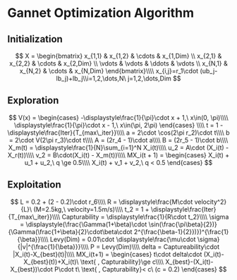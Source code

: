 # Gannet Optimization Algorithm

## Initialization

$$
X = 
\begin{bmatrix}
x_{1,1} & x_{1,2} & \cdots & x_{1,Dim} \\
x_{2,1} & x_{2,2} & \cdots & x_{2,Dim} \\
\vdots  & \vdots  & \ddots & \vdots  \\
x_{N,1} & x_{N,2} & \cdots & x_{N,Dim} 
\end{bmatrix}\\\\
x_{i,j}=r_1\cdot (ub_j-lb_j)+lb_j\\i=1,2,\dots,N\ j=1,2,\dots,Dim
$$

## Exploration

$$
V(x) =
\begin{cases}
	-\displaystyle\frac{1}{\pi}\cdot x + 1,\ x\in(0, \pi)\\\\
	\displaystyle\frac{1}{\pi}\cdot x - 1,\ x\in(\pi, 2\pi)
\end{cases}
\\\\
t = 1 - \displaystyle\frac{Iter}{T_{max\_iter}}\\\\
a = 2\cdot \cos(2\pi r_2)\cdot t\\\\
b = 2\cdot V(2\pi r_3)\cdot t\\\\
A = (2r_4 - 1)\cdot a\\\\
B = (2r_5 - 1)\cdot b\\\\
X_m(t) = \displaystyle\frac{1}{N}\sum_{i=1}^N X_i(t)\\\\
u_2 = A\cdot (X_i(t) - X_r(t))\\\\
v_2 = B\cdot(X_i(t) - X_m(t))\\\\
MX_i(t + 1) =
\begin{cases}
	X_i(t) + u_1 + u_2,\ q \ge 0.5\\\\
	X_i(t) + v_1 + v_2,\ q < 0.5
\end{cases}
$$

## Exploitation

$$
L = 0.2 + (2 - 0.2)\cdot r_6\\\\
R = \displaystyle\frac{M\cdot velocity^2}{L}\ (M=2.5kg,\ velocity=1.5m/s)\\\\
t_2 = 1 + \displaystyle\frac{Iter}{T_{max\_iter}}\\\\
Capturability = \displaystyle\frac{1}{R\cdot t_2}\\\\
\sigma = \displaystyle(\frac{\Gamma(1+\beta)\cdot \sin(\frac{\pi\beta}{2})}{\Gamma(\frac{1+\beta}{2}\cdot\beta\cdot 2^{\frac{\beta-1}{2}})})^{\frac{1}{\beta}}\\\\
Levy(Dim) = 0.01\cdot \displaystyle\frac{\mu\cdot \sigma}{|v|^{\frac{1}{\beta}}}\\\\
P = Levy(Dim)\\\\
delta = Captureability\cdot |X_i(t)-X_{best}(t)|\\\\
MX_i(t+1) = 
\begin{cases}
	t\cdot delta\cdot (X_i(t)-X_{best}(t))+X_i(t)\ \text{ , Capturability}\ge c\\\\
	X_{best}-(X_i(t)-X_{best})\cdot P\cdot t\ \text{ , Capturability}< c\ (c = 0.2)
\end{cases}
$$

